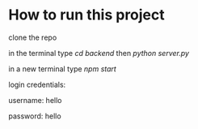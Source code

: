# How to run this project

clone the repo


in the terminal type *cd backend* then *python server.py*


in a new terminal type *npm start*


login credentials:


username: hello


password: hello
